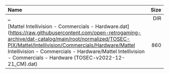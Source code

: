 |Name|Size|
|:---|---:|
|[..](../index.html)|DIR|
|[Mattel Intellivision - Commercials - Hardware.dat](https://raw.githubusercontent.com/open-retrogaming-archive/dat-catalog/main/root/normalized/TOSEC-PIX/Mattel/Intellivision/Commercials/Hardware/Mattel Intellivision - Commercials - Hardware/Mattel Intellivision - Commercials - Hardware (TOSEC-v2022-12-21_CM).dat)|860|
